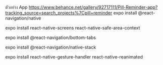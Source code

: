ตัวอย่าง App
https://www.behance.net/gallery/92717111/Pill-Reminder-app?tracking_source=search_projects%7Cpill+reminder 
expo install @react-navigation/native



expo install react-native-screens react-native-safe-area-context



expo install @react-navigation/bottom-tabs



expo install @react-navigation/native-stack



expo install react-native-gesture-handler react-native-reanimated

